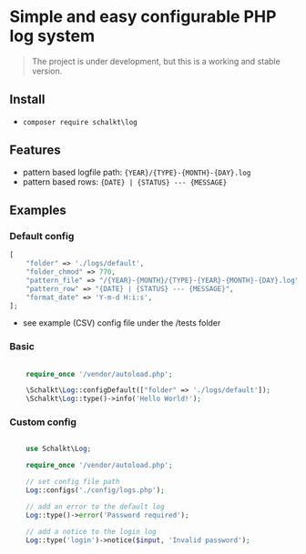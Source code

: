# Simple and easy configurable PHP log system

> The project is under development, but this is a working and stable version.

## Install

- ``composer require schalkt\log``

## Features
- pattern based logfile path: ``{YEAR}/{TYPE}-{MONTH}-{DAY}.log``
- pattern based rows: ``{DATE} | {STATUS} --- {MESSAGE}``

## Examples

### Default config
```php
[
	"folder" => './logs/default',
	"folder_chmod" => 770,
	"pattern_file" => "/{YEAR}-{MONTH}/{TYPE}-{YEAR}-{MONTH}-{DAY}.log",
	"pattern_row" => "{DATE} | {STATUS} --- {MESSAGE}",
	"format_date" => 'Y-m-d H:i:s',
];
```

- see example (CSV) config file under the /tests folder


### Basic

```php
    
    require_once '/vendor/autoload.php';

    \Schalkt\Log::configDefault(["folder" => './logs/default']);
    \Schalkt\Log::type()->info('Hello World!');

```

### Custom config

```php

    use Schalkt\Log;

    require_once '/vendor/autoload.php';

    // set config file path    
    Log::configs('./config/logs.php');

    // add an error to the default log
    Log::type()->error('Password required');

    // add a notice to the login log
    Log::type('login')->notice($input, 'Invalid password');

```
